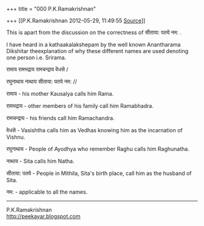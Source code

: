 +++
title = "000 P.K.Ramakrishnan"

+++
[[P.K.Ramakrishnan	2012-05-29, 11:49:55 [Source](https://groups.google.com/g/samskrita/c/5AdtixE6TSw)]]



This is apart from the discussion on the correctness of सीताया: पतये नम: .

  

I have heard in a kathaakalakshepam by the well known Anantharama Dikshitar theexplanation of why these different names are used denoting one person i.e. Srirama.

  

रामाय रामभद्राय रामचन्द्राय वॆधसे /

रघुनाथाय नाथाय सीताया: पतये नम: //

  

रामाय -  his mother Kausalya calls him Rama.

रामभद्राय - other members of his family call him Ramabhadra.

रामचन्द्राय - his friends call him Ramachandra.

वेधसे -  Vasishtha calls him as Vedhas knowing him as the incarnation of Vishnu.

रघुनाथाय - People of Ayodhya who remember Raghu calls him Raghunatha.

नाथाय -  Sita calls him Natha.

सीताया: पतये - People in Mithila, Sita's birth place, call him as the husband of Sita.

नम: - applicable to all the names.

  

  

-----------------------------------  
P.K.Ramakrishnan  
<http://peekayar.blogspot.com>

